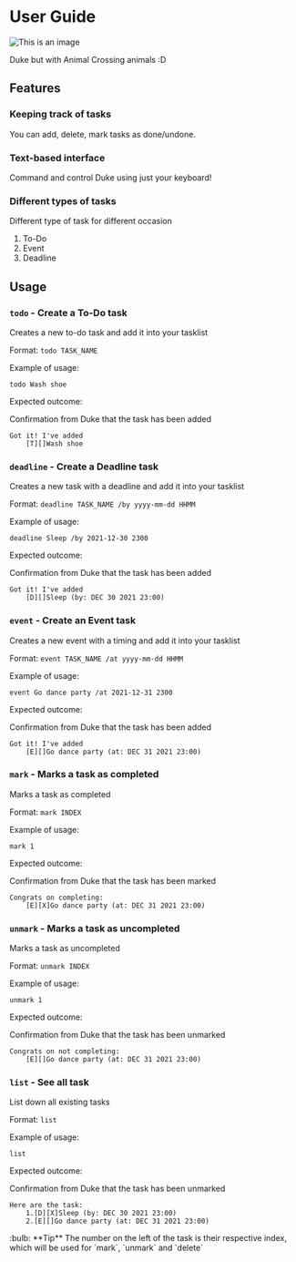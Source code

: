 # User Guide

![This is an image](C:\Users\User\Desktop\iP\docs\Ui.png)

Duke but with Animal Crossing animals :D
## Features 

### Keeping track of tasks

You can add, delete, mark tasks as done/undone.

### Text-based interface

Command and control Duke using just your keyboard!

### Different types of tasks
Different type of task for different occasion
1. To-Do
2. Event
3. Deadline


## Usage

### `todo` - Create a To-Do task

Creates a new to-do task and add it into your tasklist

Format: `todo TASK_NAME`

Example of usage: 

`todo Wash shoe`

Expected outcome:

Confirmation from Duke that the task has been added

```
Got it! I've added
    [T][]Wash shoe
```

### `deadline` - Create a Deadline task

Creates a new task with a deadline and add it into your tasklist

Format: `deadline TASK_NAME /by yyyy-mm-dd HHMM`

Example of usage:

`deadline Sleep /by 2021-12-30 2300`

Expected outcome:

Confirmation from Duke that the task has been added

```
Got it! I've added
    [D][]Sleep (by: DEC 30 2021 23:00)
```

### `event` - Create an Event task

Creates a new event with a timing and add it into your tasklist

Format: `event TASK_NAME /at yyyy-mm-dd HHMM`

Example of usage:

`event Go dance party /at 2021-12-31 2300`

Expected outcome:

Confirmation from Duke that the task has been added

```
Got it! I've added
    [E][]Go dance party (at: DEC 31 2021 23:00)
```

### `mark` - Marks a task as completed

Marks a task as completed 

Format: `mark INDEX`

Example of usage:

`mark 1`

Expected outcome:

Confirmation from Duke that the task has been marked

```
Congrats on completing:
    [E][X]Go dance party (at: DEC 31 2021 23:00)
```

### `unmark` - Marks a task as uncompleted

Marks a task as uncompleted

Format: `unmark INDEX`

Example of usage:

`unmark 1`

Expected outcome:

Confirmation from Duke that the task has been unmarked

```
Congrats on not completing:
    [E][]Go dance party (at: DEC 31 2021 23:00)
```

### `list` - See all task

List down all existing tasks

Format: `list`

Example of usage:

`list`

Expected outcome:

Confirmation from Duke that the task has been unmarked

```
Here are the task:
    1.[D][X]Sleep (by: DEC 30 2021 23:00)
    2.[E][]Go dance party (at: DEC 31 2021 23:00)
```
<div markdown="span" class="alert alert-warning"> :bulb: **Tip**
The number on the left of the task is their respective index, which will be used for `mark`, `unmark` and `delete`
</div>